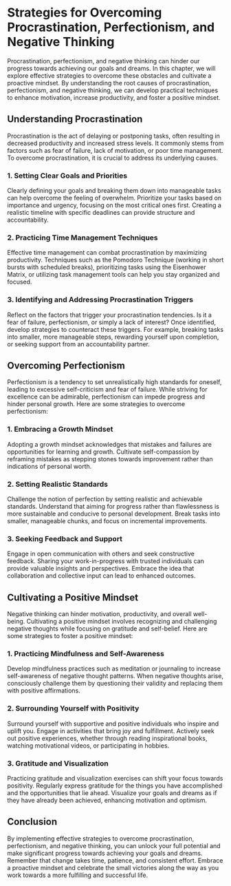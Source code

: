 Strategies for Overcoming Procrastination, Perfectionism, and Negative Thinking
========================================================================================



Procrastination, perfectionism, and negative thinking can hinder our progress towards achieving our goals and dreams. In this chapter, we will explore effective strategies to overcome these obstacles and cultivate a proactive mindset. By understanding the root causes of procrastination, perfectionism, and negative thinking, we can develop practical techniques to enhance motivation, increase productivity, and foster a positive mindset.

Understanding Procrastination
-----------------------------

Procrastination is the act of delaying or postponing tasks, often resulting in decreased productivity and increased stress levels. It commonly stems from factors such as fear of failure, lack of motivation, or poor time management. To overcome procrastination, it is crucial to address its underlying causes.

### 1. Setting Clear Goals and Priorities

Clearly defining your goals and breaking them down into manageable tasks can help overcome the feeling of overwhelm. Prioritize your tasks based on importance and urgency, focusing on the most critical ones first. Creating a realistic timeline with specific deadlines can provide structure and accountability.

### 2. Practicing Time Management Techniques

Effective time management can combat procrastination by maximizing productivity. Techniques such as the Pomodoro Technique (working in short bursts with scheduled breaks), prioritizing tasks using the Eisenhower Matrix, or utilizing task management tools can help you stay organized and focused.

### 3. Identifying and Addressing Procrastination Triggers

Reflect on the factors that trigger your procrastination tendencies. Is it a fear of failure, perfectionism, or simply a lack of interest? Once identified, develop strategies to counteract these triggers. For example, breaking tasks into smaller, more manageable steps, rewarding yourself upon completion, or seeking support from an accountability partner.

Overcoming Perfectionism
------------------------

Perfectionism is a tendency to set unrealistically high standards for oneself, leading to excessive self-criticism and fear of failure. While striving for excellence can be admirable, perfectionism can impede progress and hinder personal growth. Here are some strategies to overcome perfectionism:

### 1. Embracing a Growth Mindset

Adopting a growth mindset acknowledges that mistakes and failures are opportunities for learning and growth. Cultivate self-compassion by reframing mistakes as stepping stones towards improvement rather than indications of personal worth.

### 2. Setting Realistic Standards

Challenge the notion of perfection by setting realistic and achievable standards. Understand that aiming for progress rather than flawlessness is more sustainable and conducive to personal development. Break tasks into smaller, manageable chunks, and focus on incremental improvements.

### 3. Seeking Feedback and Support

Engage in open communication with others and seek constructive feedback. Sharing your work-in-progress with trusted individuals can provide valuable insights and perspectives. Embrace the idea that collaboration and collective input can lead to enhanced outcomes.

Cultivating a Positive Mindset
------------------------------

Negative thinking can hinder motivation, productivity, and overall well-being. Cultivating a positive mindset involves recognizing and challenging negative thoughts while focusing on gratitude and self-belief. Here are some strategies to foster a positive mindset:

### 1. Practicing Mindfulness and Self-Awareness

Develop mindfulness practices such as meditation or journaling to increase self-awareness of negative thought patterns. When negative thoughts arise, consciously challenge them by questioning their validity and replacing them with positive affirmations.

### 2. Surrounding Yourself with Positivity

Surround yourself with supportive and positive individuals who inspire and uplift you. Engage in activities that bring joy and fulfillment. Actively seek out positive experiences, whether through reading inspirational books, watching motivational videos, or participating in hobbies.

### 3. Gratitude and Visualization

Practicing gratitude and visualization exercises can shift your focus towards positivity. Regularly express gratitude for the things you have accomplished and the opportunities that lie ahead. Visualize your goals and dreams as if they have already been achieved, enhancing motivation and optimism.

Conclusion
----------

By implementing effective strategies to overcome procrastination, perfectionism, and negative thinking, you can unlock your full potential and make significant progress towards achieving your goals and dreams. Remember that change takes time, patience, and consistent effort. Embrace a proactive mindset and celebrate the small victories along the way as you work towards a more fulfilling and successful life.
